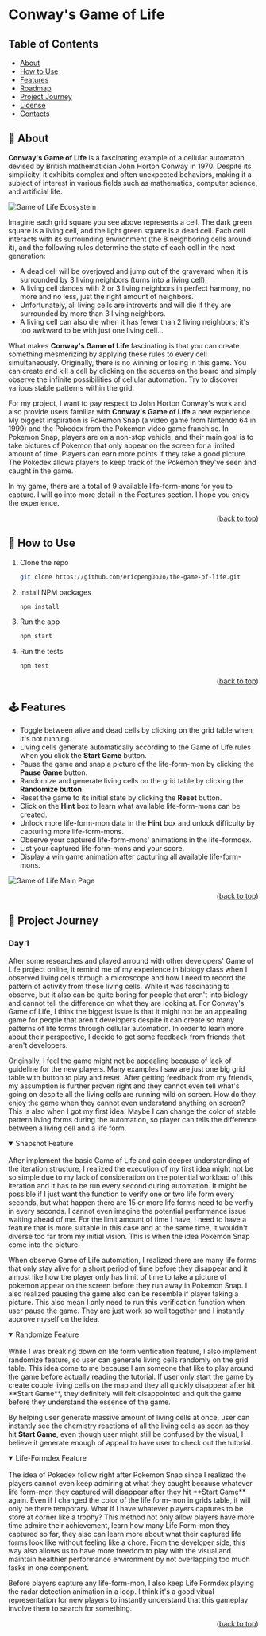 # Conway's Game of Life

## Table of Contents

- [About](#-about)
- [How to Use](#-how-to-use)
- [Features](#-features)
- [Roadmap](#-roadmap)
- [Project Journey](#-project-journey)
- [License](#-license)
- [Contacts](#%EF%B8%8F-contacts)

## 🚀 About

**Conway's Game of Life** is a fascinating example of a cellular automaton devised by British mathematician John Horton Conway in 1970. Despite its simplicity, it exhibits complex and often unexpected behaviors, making it a subject of interest in various fields such as mathematics, computer science, and artificial life.

![Game of Life Ecosystem](./src/img/game-of-life-eco.png)

Imagine each grid square you see above represents a cell. The dark green square is a living cell, and the light green square is a dead cell. Each cell interacts with its surrounding environment (the 8 neighboring cells around it), and the following rules determine the state of each cell in the next generation:

- A dead cell will be overjoyed and jump out of the graveyard when it is surrounded by 3 living neighbors (turns into a living cell).
- A living cell dances with 2 or 3 living neighbors in perfect harmony, no more and no less, just the right amount of neighbors.
- Unfortunately, all living cells are introverts and will die if they are surrounded by more than 3 living neighbors.
- A living cell can also die when it has fewer than 2 living neighbors; it's too awkward to be with just one living cell...

What makes **Conway's Game of Life** fascinating is that you can create something mesmerizing by applying these rules to every cell simultaneously. Originally, there is no winning or losing in this game. You can create and kill a cell by clicking on the squares on the board and simply observe the infinite possibilities of cellular automation. Try to discover various stable patterns within the grid.

For my project, I want to pay respect to John Horton Conway's work and also provide users familiar with **Conway's Game of Life** a new experience. My biggest inspiration is Pokemon Snap (a video game from Nintendo 64 in 1999) and the Pokedex from the Pokemon video game franchise. In Pokemon Snap, players are on a non-stop vehicle, and their main goal is to take pictures of Pokemon that only appear on the screen for a limited amount of time. Players can earn more points if they take a good picture. The Pokedex allows players to keep track of the Pokemon they've seen and caught in the game.

In my game, there are a total of 9 available life-form-mons for you to capture. I will go into more detail in the Features section. I hope you enjoy the experience.

<p align="right">(<a href="#readme-top">back to top</a>)</p>

## 🎨 How to Use

1. Clone the repo
   ```sh
   git clone https://github.com/ericpengJoJo/the-game-of-life.git
   ```
2. Install NPM packages
   ```sh
   npm install
   ```
3. Run the app
   ```sh
   npm start
   ```
4. Run the tests
   ```sh
   npm test
   ```
   <p align="right">(<a href="#readme-top">back to top</a>)</p>

## 🕹️ Features

- Toggle between alive and dead cells by clicking on the grid table when it's not running.
- Living cells generate automatically according to the Game of Life rules when you click the **Start Game** button.
- Pause the game and snap a picture of the life-form-mon by clicking the **Pause Game** button.
- Randomize and generate living cells on the grid table by clicking the **Randomize button**.
- Reset the game to its initial state by clicking the **Reset** button.
- Click on the **Hint** box to learn what available life-form-mons can be created.
- Unlock more life-form-mon data in the **Hint** box and unlock difficulty by capturing more life-form-mons.
- Observe your captured life-form-mons' animations in the life-formdex.
- List your captured life-form-mons and your score.
- Display a win game animation after capturing all available life-form-mons.

![Game of Life Main Page](./src/img/life-form-mon-main-page.png)

<p align="right">(<a href="#readme-top">back to top</a>)</p>

## 🌱 Project Journey

### Day 1

After some researches and played arround with other developers' Game of Life project online, it remind me of my experience in biology class when I observed living cells through a microscope and how I need to record the pattern of activity from those living cells. While it was fascinating to observe, but it also can be quite boring for people that aren't into biology and cannot tell the difference on what they are looking at. For Conway's Game of Life, I think the biggest issue is that it might not be an appealing game for people that aren't developers despite it can create so many patterns of life forms through cellular automation. In order to learn more about their perspective, I decide to get some feedback from friends that aren't developers.

Originally, I feel the game might not be appealing because of lack of guideline for the new players. Many examples I saw are just one big grid table with button to play and reset. After getting feedback from my friends, my assumption is further proven right and they cannot even tell what's going on despite all the living cells are running wild on screen. How do they enjoy the game when they cannot even understand anything on screen? This is also when I got my first idea. Maybe I can change the color of stable pattern living forms during the automation, so player can tells the difference between a living cell and a life form.

<details open>
<summary>
 Snapshot Feature
</summary> <br />
After implement the basic Game of Life and gain deeper understanding of the iteration structure, I realized the execution of my first idea might not be so simple due to my lack of consideration on the potential workload of this iteration and it has to be run every second during automation. It might be possible if I just want the function to verify one or two life form every seconds, but what happen there are 15 or more life forms need to be verfiy in every seconds. I cannot even imagine the potential performance issue waiting ahead of me. For the limit amount of time I have, I need to have a feature that is more suitable in this case and at the same time, it wouldn't diverse too far from my initial vision. This is when the idea Pokemon Snap come into the picture.

When observe Game of Life automation, I realized there are many life forms that only stay alive for a short period of time before they disappear and it almost like how the player only has limit of time to take a picture of pokemon appear on the screen before they run away in Pokemon Snap. I also realized pausing the game also can be resemble if player taking a picture. This also mean I only need to run this verification function when user pause the game. They are just work so well together and I instantly approve myself on the idea.

</details>

<details open>
<summary>
 Randomize Feature
</summary> <br />
While I was breaking down on life form verification feature, I also implement randomize feature, so user can generate living cells randomly on the grid table. This idea come to me because I am someone that like to play around the game before actually reading the tutorial. If user only start the game by create couple living cells on the map and they all quickly disappear after hit **Start Game**, they definitely will felt disappointed and quit the game before they understand the essence of the game.

By helping user generate massive amount of living cells at once, user can instantly see the chemistry reactions of all the living cells as soon as they hit **Start Game**, even though user might still be confused by the visual, I believe it generate enough of appeal to have user to check out the tutorial.

</details>

<details open>
<summary>
 Life-Formdex Feature
</summary> <br />
The idea of Pokedex follow right after Pokemon Snap since I realized the players cannot even keep admiring at what they caught because whatever life form-mon they captured will disappear after they hit **Start Game** again. Even if I changed the color of the life form-mon in grids table, it will only be there temporary. What if I have whatever players captures to be store at corner like a trophy? This method not only allow players have more time admire their achievement, learn how many Life Form-mon they captured so far, they also can learn more about what their captured life forms look like without feeling like a chore. From the developer side, this way also allows us to have more freedom to play with the visual and maintain healthier performance environment by not overlapping too much tasks in one component.

Before players capture any life-form-mon, I also keep Life Formdex playing the radar detection animation in a loop. I think it's a good vitual representation for new players to instantly understand that this gameplay involve them to search for something.

</details>

<p align="right">(<a href="#readme-top">back to top</a>)</p>
